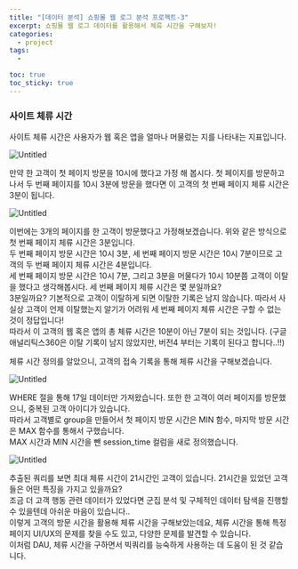 ```yaml
---
title: "[데이터 분석] 쇼핑몰 웹 로그 분석 프로젝트-3"
excerpt: 쇼핑몰 웹 로그 데이터를 활용해서 체류 시간을 구해보자!
categories:
  - project
tags:
  - 

toc: true
toc_sticky: true
---
```


### 사이트 체류 시간

사이트 체류 시간은 사용자가 웹 혹은 앱을 얼마나 머물렀는 지를 나타내는 지표입니다.   

![Untitled](https://github.com/wbin0718/shoppingmall_weblog/assets/104637982/6ab6e128-187e-4b36-938d-6d1bc40be17c)

만약 한 고객이 첫 페이지 방문을 10시에 했다고 가정 해 봅시다. 첫 페이지를 방문하고 나서 두 번째 페이지를 10시 3분에 방문을 했다면 이 고객의 첫 번째 페이지 체류 시간은 3분이 됩니다.   

![Untitled](https://github.com/wbin0718/shoppingmall_weblog/assets/104637982/d65cc7db-2452-498a-be79-1483ec8cf8a2)

이번에는 3개의 페이지를 한 고객이 방문했다고 가정해보겠습니다. 위와 같은 방식으로 첫 번째 페이지 체류 시간은 3분입니다.   
두 번째 페이지 방문 시간은 10시 3분, 세 번째 페이지 방문 시간은 10시 7분이므로 고객의 두 번째 페이지 체류 시간은 4분입니다.   
세 번째 페이지 방문 시간은 10시 7분, 그리고 3분을 머물다가 10시 10분쯤 고객이 이탈을 했다고 생각해봅시다. 세 번째 페이지 체류 시간은 몇 분일까요?   
3분일까요? 기본적으로 고객이 이탈하게 되면 이탈한 기록은 남지 않습니다. 따라서 사실상 고객이 언제 이탈했는지 알기가 어려워 세 번째 페이지 체류 시간은 구할 수 없는 것이 정답입니다!   
따라서 이 고객의 웹 혹은 앱의 총 체류 시간은 10분이 아닌 7분이 되는 것입니다. (구글 애널리틱스360은 이탈 기록이 남지 않았지만, 버전4 부터는 기록이 된다고 합니다..!!)   

체류 시간 정의를 알았으니, 고객의 접속 기록을 통해 체류 시간을 구해보겠습니다.   

![Untitled](https://github.com/wbin0718/shoppingmall_weblog/assets/104637982/b706d68a-749c-4cc4-a027-9fe5cc625330)

WHERE 절을 통해 17일 데이터만 가져왔습니다. 또한 한 고객이 여러 페이지를 방문했으니, 중복된 고객 아이디가 있습니다.   
따라서 고객별로 group을 만들어서 첫 페이지 방문 시간은 MIN 함수, 마지막 방문 시간은 MAX 함수를 통해서 구했습니다.   
MAX 시간과 MIN 시간을 뺀 session_time 컬럼을 새로 정의했습니다.

![Untitled](https://github.com/wbin0718/shoppingmall_weblog/assets/104637982/eda30c30-e98c-47b1-a358-49348eb74623)

추출된 쿼리를 보면 최대 체류 시간이 21시간인 고객이 있습니다. 21시간을 있었던 고객들은 어떤 특징을 가지고 있을까요?   
조금 더 고객 행동 관련 데이터가 있었다면 군집 분석 및 구체적인 데이터 탐색을 진행할 수 있을텐데 아쉬운 마음이 있습니다..   
이렇게 고객의 방문 시간을 활용해 체류 시간을 구해보았는데요, 체류 시간을 통해 특정 페이지 UI/UX의 문제를 찾을 수도 있고, 다양한 문제를 발견할 수 있습니다.   
이처럼 DAU, 체류 시간을 구하면서 빅쿼리를 능숙하게 사용하는 데 도움이 된 것 같습니다.